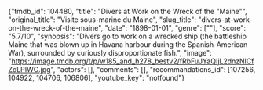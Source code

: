 {"tmdb_id": 104480, "title": "Divers at Work on the Wreck of the \"Maine\"", "original_title": "Visite sous-marine du Maine", "slug_title": "divers-at-work-on-the-wreck-of-the-maine", "date": "1898-01-01", "genre": [""], "score": "5.7/10", "synopsis": "Divers go to work on a wrecked ship (the battleship Maine that was blown up in Havana harbour during the Spanish-American War), surrounded by curiously disproportionate fish.", "image": "https://image.tmdb.org/t/p/w185_and_h278_bestv2/fRbFuJYaQIjL2dnzNlCfZoLPIWC.jpg", "actors": [], "comments": [], "recommandations_id": [107256, 104922, 104706, 106806], "youtube_key": "notfound"}